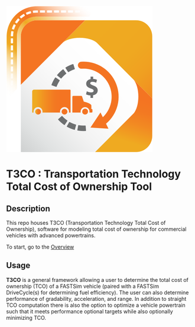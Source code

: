 ![T3CO Logo](t3co_logo.svg)

# **T3CO** : Transportation Technology Total Cost of Ownership Tool

## Description

This repo houses T3CO (Transportation Technology Total Cost of Ownership), software for modeling total cost of ownership for commercial vehicles with advanced powertrains.

To start, go to the [Overview](https://github.com/NREL/T3CO/blob/1b7d677bb56a4f9a7d423b0d2532d56f371e2fc5/docs/T3CO_Overview.md)

## Usage
**T3CO** is a general framework allowing a user to determine the total cost of ownership (TCO) of a FASTSim vehicle (paired with a FASTSim DriveCycle(s) for determining fuel efficiency). The user can also determine performance of gradability, acceleration, and range. In addition to straight TCO computation there is also the option to optimize a vehicle powertrain such that it meets performance optional targets while also optionally minimizing TCO.


